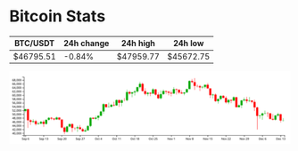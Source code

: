 # Bitcoin Stats

BTC/USDT|24h change|24h high|24h low|
|---|---|---|---|
|$46795.51|-0.84%|$47959.77|$45672.75|

<img src="./chart.svg">

